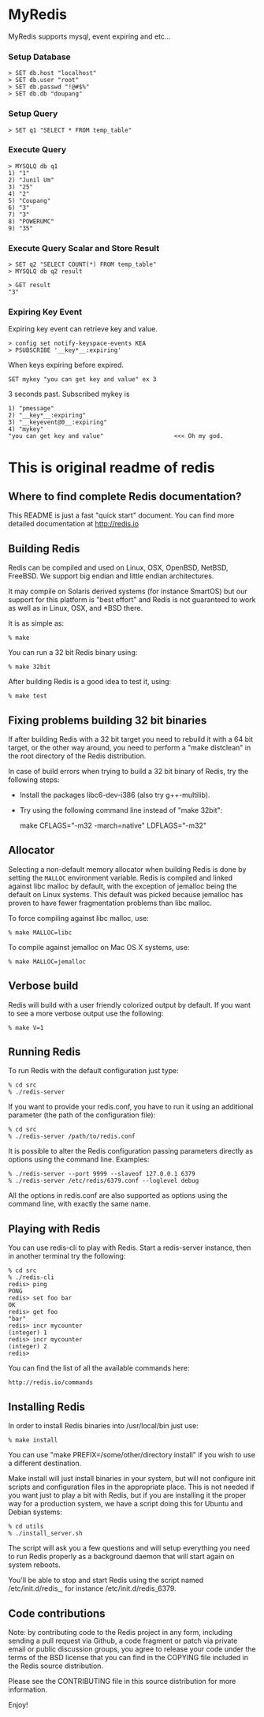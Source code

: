 # MyRedis

MyRedis supports mysql, event expiring and etc...


### Setup Database
```
> SET db.host "localhost"
> SET db.user "root"
> SET db.passwd "!@#$%"
> SET db.db "doupang"
```


### Setup Query
```
> SET q1 "SELECT * FROM temp_table"
```

### Execute Query
```
> MYSQLQ db q1
1) "1"
2) "Junil Um"
3) "25"
4) "2"
5) "Coupang"
6) "3"
7) "3"
8) "POWERUMC"
9) "35"
```

### Execute Query Scalar and Store Result
```
> SET q2 "SELECT COUNT(*) FROM temp_table"
> MYSQLQ db q2 result

> GET result
"3"
```



### Expiring Key Event

Expiring key event can retrieve key and value.

```
> config set notify-keyspace-events KEA
> PSUBSCRIBE '__key*__:expiring'
```

When keys expiring before expired.

```
SET mykey "you can get key and value" ex 3
```

3 seconds past. Subscribed mykey is

```
1) "pmessage"
2) "__key*__:expiring"
3) "__keyevent@0__:expiring"
4) "mykey"
"you can get key and value"                    <<< Oh my god.
```



# This is original readme of redis

Where to find complete Redis documentation?
-------------------------------------------

This README is just a fast "quick start" document. You can find more detailed
documentation at http://redis.io

Building Redis
--------------

Redis can be compiled and used on Linux, OSX, OpenBSD, NetBSD, FreeBSD.
We support big endian and little endian architectures.

It may compile on Solaris derived systems (for instance SmartOS) but our
support for this platform is "best effort" and Redis is not guaranteed to
work as well as in Linux, OSX, and *BSD there.

It is as simple as:

    % make

You can run a 32 bit Redis binary using:

    % make 32bit

After building Redis is a good idea to test it, using:

    % make test

Fixing problems building 32 bit binaries
---------

If after building Redis with a 32 bit target you need to rebuild it
with a 64 bit target, or the other way around, you need to perform a
"make distclean" in the root directory of the Redis distribution.

In case of build errors when trying to build a 32 bit binary of Redis, try
the following steps:

* Install the packages libc6-dev-i386 (also try g++-multilib).
* Try using the following command line instead of "make 32bit":

    make CFLAGS="-m32 -march=native" LDFLAGS="-m32"

Allocator
---------

Selecting a non-default memory allocator when building Redis is done by setting
the `MALLOC` environment variable. Redis is compiled and linked against libc
malloc by default, with the exception of jemalloc being the default on Linux
systems. This default was picked because jemalloc has proven to have fewer
fragmentation problems than libc malloc.

To force compiling against libc malloc, use:

    % make MALLOC=libc

To compile against jemalloc on Mac OS X systems, use:

    % make MALLOC=jemalloc

Verbose build
-------------

Redis will build with a user friendly colorized output by default.
If you want to see a more verbose output use the following:

    % make V=1

Running Redis
-------------

To run Redis with the default configuration just type:

    % cd src
    % ./redis-server
    
If you want to provide your redis.conf, you have to run it using an additional
parameter (the path of the configuration file):

    % cd src
    % ./redis-server /path/to/redis.conf

It is possible to alter the Redis configuration passing parameters directly
as options using the command line. Examples:

    % ./redis-server --port 9999 --slaveof 127.0.0.1 6379
    % ./redis-server /etc/redis/6379.conf --loglevel debug

All the options in redis.conf are also supported as options using the command
line, with exactly the same name.

Playing with Redis
------------------

You can use redis-cli to play with Redis. Start a redis-server instance,
then in another terminal try the following:

    % cd src
    % ./redis-cli
    redis> ping
    PONG
    redis> set foo bar
    OK
    redis> get foo
    "bar"
    redis> incr mycounter
    (integer) 1
    redis> incr mycounter
    (integer) 2
    redis> 

You can find the list of all the available commands here:

    http://redis.io/commands

Installing Redis
-----------------

In order to install Redis binaries into /usr/local/bin just use:

    % make install

You can use "make PREFIX=/some/other/directory install" if you wish to use a
different destination.

Make install will just install binaries in your system, but will not configure
init scripts and configuration files in the appropriate place. This is not
needed if you want just to play a bit with Redis, but if you are installing
it the proper way for a production system, we have a script doing this
for Ubuntu and Debian systems:

    % cd utils
    % ./install_server.sh

The script will ask you a few questions and will setup everything you need
to run Redis properly as a background daemon that will start again on
system reboots.

You'll be able to stop and start Redis using the script named
/etc/init.d/redis_<portnumber>, for instance /etc/init.d/redis_6379.

Code contributions
---

Note: by contributing code to the Redis project in any form, including sending
a pull request via Github, a code fragment or patch via private email or
public discussion groups, you agree to release your code under the terms
of the BSD license that you can find in the COPYING file included in the Redis
source distribution.

Please see the CONTRIBUTING file in this source distribution for more
information.

Enjoy!
